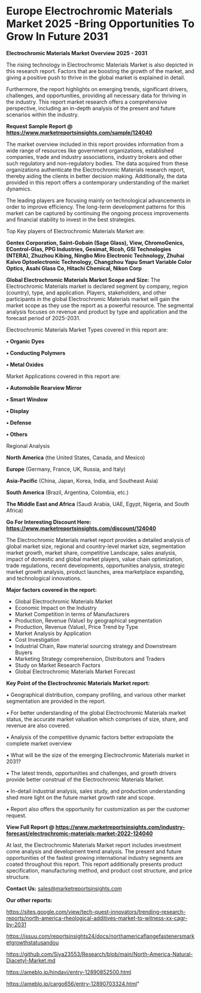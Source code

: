 # Europe Electrochromic Materials Market 2025 -Bring Opportunities To Grow In Future 2031

<Strong> Electrochromic Materials Market Overview 2025 - 2031</strong>

The rising technology in Electrochromic Materials Market is also depicted in this research report. Factors that are boosting the growth of the market, and giving a positive push to thrive in the global market is explained in detail.

Furthermore, the report highlights on emerging trends, significant drivers, challenges, and opportunities, providing all necessary data for thriving in the industry. This report market research offers a comprehensive perspective, including an in-depth analysis of the present and future scenarios within the industry.

<strong>Request Sample Report @ <a href=https://www.marketreportsinsights.com/sample/124040>https://www.marketreportsinsights.com/sample/124040</a></strong>

The market overview included in this report provides information from a wide range of resources like government organizations, established companies, trade and industry associations, industry brokers and other such regulatory and non-regulatory bodies. The data acquired from these organizations authenticate the Electrochromic Materials research report, thereby aiding the clients in better decision making. Additionally, the data provided in this report offers a contemporary understanding of the market dynamics.

The leading players are focusing mainly on technological advancements in order to improve efficiency. The long-term development patterns for this market can be captured by continuing the ongoing process improvements and financial stability to invest in the best strategies.

Top Key players of Electrochromic Materials Market are:

<strong>Gentex Corporation, Saint-Gobain (Sage Glass), View, ChromoGenics, EControl-Glas, PPG Industries, Gesimat, Ricoh, GSI Technologies (NTERA), Zhuzhou Kibing, Ningbo Miro Electronic Technology, Zhuhai Kaivo Optoelectronic Technology, Changzhou Yapu Smart Variable Color Optics, Asahi Glass Co, Hitachi Chemical, Nikon Corp</strong>

<strong><b>Global Electrochromic Materials Market Scope and Size:</b></strong>
The Electrochromic Materials market is declared segment by company, region (country), type, and application. Players, stakeholders, and other participants in the global Electrochromic Materials market will gain the market scope as they use the report as a powerful resource. The segmental analysis focuses on revenue and product by type and application and the forecast period of 2025-2031.

Electrochromic Materials Market Types covered in this report are:

<strong>• Organic Dyes

• Conducting Polymers

• Metal Oxides</strong>

Market Applications covered in this report are:

<strong>• Automobile Rearview Mirror

• Smart Window

• Display

• Defense

• Others</strong> 

Regional Analysis

<strong>North America</strong> (the United States, Canada, and Mexico)

<strong>Europe</strong> (Germany, France, UK, Russia, and Italy)

<strong>Asia-Pacific</strong> (China, Japan, Korea, India, and Southeast Asia)

<strong>South America</strong> (Brazil, Argentina, Colombia, etc.)

<strong>The Middle East and Africa</strong> (Saudi Arabia, UAE, Egypt, Nigeria, and South Africa)

<strong>Go For Interesting Discount Here: <a href=https://www.marketreportsinsights.com/discount/124040>https://www.marketreportsinsights.com/discount/124040</a></strong>

The Electrochromic Materials market report provides a detailed analysis of global market size, regional and country-level market size, segmentation market growth, market share, competitive Landscape, sales analysis, impact of domestic and global market players, value chain optimization, trade regulations, recent developments, opportunities analysis, strategic market growth analysis, product launches, area marketplace expanding, and technological innovations.

<strong><b>Major factors covered in the report:</b></strong>
<ul>
  <li>Global Electrochromic Materials Market </li>
  <li>Economic Impact on the Industry</li>
  <li>Market Competition in terms of Manufacturers</li>
  <li>Production, Revenue (Value) by geographical segmentation</li>
  <li>Production, Revenue (Value), Price Trend by Type</li>
  <li>Market Analysis by Application</li>
  <li>Cost Investigation</li>
  <li>Industrial Chain, Raw material sourcing strategy and Downstream Buyers</li>
  <li>Marketing Strategy comprehension, Distributors and Traders</li>
  <li>Study on Market Research Factors</li>
  <li>Global Electrochromic Materials Market Forecast</li>
</ul>

<strong><b>Key Point of the Electrochromic Materials Market report:</b></strong>

• Geographical distribution, company profiling, and various other market segmentation are provided in the report.

• For better understanding of the global Electrochromic Materials market status, the accurate market valuation which comprises of size, share, and revenue are also covered.

• Analysis of the competitive dynamic factors better extrapolate the complete market overview

• What will be the size of the emerging Electrochromic Materials market in 2031?

• The latest trends, opportunities and challenges, and growth drivers provide better construal of the Electrochromic Materials Market.

• In-detail industrial analysis, sales study, and production understanding shed more light on the future market growth rate and scope.

• Report also offers the opportunity for customization as per the customer request.

<strong><b>View Full Report @ <a href=https://www.marketreportsinsights.com/industry-forecast/electrochromic-materials-market-2022-124040>https://www.marketreportsinsights.com/industry-forecast/electrochromic-materials-market-2022-124040</a></b></strong>


At last, the Electrochromic Materials Market report includes investment come analysis and development trend analysis. The present and future opportunities of the fastest growing international industry segments are coated throughout this report. This report additionally presents product specification, manufacturing method, and product cost structure, and price structure.

<strong>Contact Us:</strong>
sales@marketreportsinsights.com

<strong>Our other reports:</strong>

<a href=https://sites.google.com/view/tech-quest-innovators/trending-research-reports/north-america-rheological-additives-market-to-witness-xx-cagr-by-2031>https://sites.google.com/view/tech-quest-innovators/trending-research-reports/north-america-rheological-additives-market-to-witness-xx-cagr-by-2031</a>

<a href=https://issuu.com/reportsinsights24/docs/northamericaflangefastenersmarketgrowthstatusandou>https://issuu.com/reportsinsights24/docs/northamericaflangefastenersmarketgrowthstatusandou</a>

<a href=https://github.com/Siya23553/Research/blob/main/North-America-Natural-Diacetyl-Market.md>https://github.com/Siya23553/Research/blob/main/North-America-Natural-Diacetyl-Market.md</a>

<a href=https://ameblo.jp/hindavi/entry-12890852500.html>https://ameblo.jp/hindavi/entry-12890852500.html</a>

<a href=https://ameblo.jp/cargo656/entry-12890703324.html>https://ameblo.jp/cargo656/entry-12890703324.html</a>"
